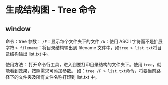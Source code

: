 # 生成结构图 - Tree 命令

## window

命令：tree
参数：
`/F`：显示每个文件夹下的文件
`/A`：使用 ASCII 字符而不是扩展字符
`> filename`：将目录结构输出到 filename 文件中，如`tree > list.txt`将目录结构输出 list.txt 中。

使用方法：
打开命令行工具，进入到要打印目录结构的文件夹下。使用 `tree`，就能看到效果，按照需求可添加参数。
如：`tree /F > list.txt`命令，将要当前路径下的文件夹及所有文件名称打印到 list.txt 中。

